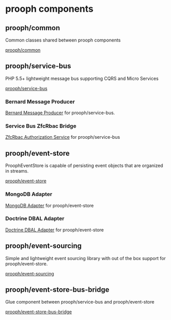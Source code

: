 # prooph components

## prooph/common

Common classes shared between prooph components

[prooph/common](https://github.com/prooph/common)

## prooph/service-bus

PHP 5.5+ lightweight message bus supporting CQRS and Micro Services

[prooph/service-bus](https://github.com/prooph/service-bus)

### Bernard Message Producer

[Bernard Message Producer](https://github.com/prooph/psb-bernard-producer) for prooph/service-bus.

### Service Bus ZfcRbac Bridge
[ZfcRbac Authorization Service](https://github.com/prooph/service-bus-zfc-rbac-bridge) for prooph/service-bus

## prooph/event-store

ProophEventStore is capable of persisting event objects that are organized in streams.

[prooph/event-store](https://github.com/prooph/event-store)

### MongoDB Adapter

[MongoDB Adapter](https://github.com/prooph/event-store-mongodb-adapter) for prooph/event-store

### Doctrine DBAL Adapter

[Doctrine DBAL Adapter](https://github.com/prooph/event-store-doctrine-adapter) for prooph/event-store

## prooph/event-sourcing

Simple and lightweight event sourcing library with out of the box support for prooph/event-store.

[prooph/event-sourcing](https://github.com/prooph/event-sourcing)

## prooph/event-store-bus-bridge

Glue component between prooph/service-bus and prooph/event-store

[prooph/event-store-bus-bridge](https://github.com/prooph/event-store-bus-bridge)

